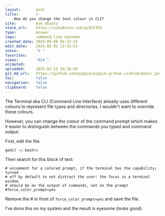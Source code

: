 ```yaml
---
layout:       post
title:        >
    How do you change the text colour in CLI?
site:         Ask Ubuntu
stack_url:    https://askubuntu.com/q/822359
type:         Answer
tags:         command-line eyesome
created_date: 2016-09-08 04:32:25
edit_date:    2025-02-01 23:41:51
votes:        "2 "
favorites:    
views:        "814 "
accepted:     
uploaded:     2025-02-15 14:36:50
git_md_url:   https://github.com/pippim/pippim.github.io/blob/main/_posts/2016/2016-09-08-How-do-you-change-the-text-colour-in-CLI_.md
toc:          false
navigation:   false
clipboard:    false
---
```


The Terminal aka CLI (Command Line Interface) already uses different colours to represent file types and directories. I wouldn't want to override these colours.

However, you can change the colour of the command prompt which makes it easier to distinguish between the commands you typed and command output.

First, edit the file:

``` 
gedit ~/.bashrc
```

Then search for this block of text:

``` 
# uncomment for a colored prompt, if the terminal has the capability; turned
# off by default to not distract the user: the focus in a terminal window
# should be on the output of commands, not on the prompt
#force_color_prompt=yes
```

Remove the # in front of `force_color_prompt=yes` and save the file.

I've done this on my system and the result is eyesome (looks good).
